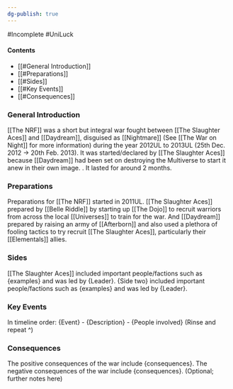 ```yaml
---
dg-publish: true
---
```

#Incomplete #UniLuck 

#### Contents
- [[#General Introduction]]
- [[#Preparations]]
- [[#Sides]]
- [[#Key Events]]
- [[#Consequences]]

### General Introduction
[[The NRF]] was a short but integral war fought between [[The Slaughter Aces]] and [[Daydream]], disguised as [[Nightmare]] (See [[The War on Night]] for more information) during the year 2012UL to 2013UL (25th Dec. 2012 -> 20th Feb. 2013). It was started/declared by [[The Slaughter Aces]] because [[Daydream]] had been set on destroying the Multiverse to start it anew in their own image. . It lasted for around 2 months.

### Preparations
Preparations for [[The NRF]] started in 2011UL. [[The Slaughter Aces]] prepared by [[Belle Riddle]] by starting up [[The Dojo]] to recruit warriors from across the local [[Universes]] to train for the war. And [[Daydream]] prepared by raising an army of [[Afterborn]] and also used a plethora of fooling tactics to try recruit [[The Slaughter Aces]], particularly their [[Elementals]] allies.

### Sides
[[The Slaughter Aces]] included important people/factions such as {examples} and was led by {Leader}. {Side two} included important people/factions such as {examples} and was led by {Leader}.

### Key Events
In timeline order:
{Event} - {Description} - {People involved}
(Rinse and repeat ^)

### Consequences
The positive consequences of the war include {consequences}.
The negative consequences of the war include {consequences}.
(Optional; further notes here)